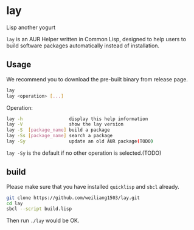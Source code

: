# lay
Lisp another yogurt

`lay` is an AUR Helper written in Common Lisp, designed to help users to build software packages automatically instead of installation.

## Usage
We recommend you to download the pre-built binary from release page.

``` bash
lay
lay <operation> [...]
```

Operation:

``` bash
lay -h                 display this help imformation
lay -V                 show the lay version
lay -S  [package_name] build a package
lay -Ss [package_name] search a package
lay -Sy                update an old AUR package(TODO)
```

`lay -Sy` is the default if no other operation is selected.(TODO)

## build
Please make sure that you have installed `quicklisp` and `sbcl` already.
```bash
git clone https://github.com/weiliang1503/lay.git
cd lay
sbcl --script build.lisp
```
Then run `./lay` would be OK.
